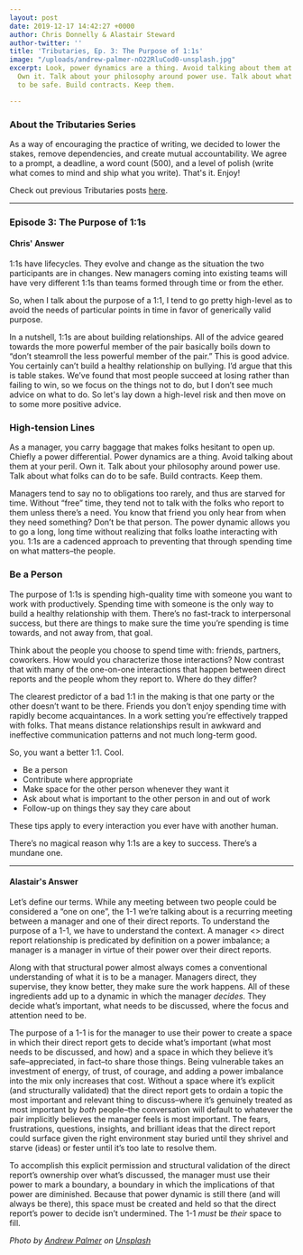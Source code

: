 ```yaml
---
layout: post
date: 2019-12-17 14:42:27 +0000
author: Chris Donnelly & Alastair Steward
author-twitter: ''
title: 'Tributaries, Ep. 3: The Purpose of 1:1s'
image: "/uploads/andrew-palmer-nO22RluCod0-unsplash.jpg"
excerpt: Look, power dynamics are a thing. Avoid talking about them at your peril.
  Own it. Talk about your philosophy around power use. Talk about what folks can do
  to be safe. Build contracts. Keep them.

---
```

### About the Tributaries Series

As a way of encouraging the practice of writing, we decided to lower the stakes, remove dependencies, and create mutual accountability. We agree to a prompt, a deadline, a word count (500), and a level of polish (write what comes to mind and ship what you write). That's it. Enjoy!

Check out previous Tributaries posts [here](https://standingwave.co/blog/).

<hr>

### Episode 3: The Purpose of 1:1s

#### Chris' Answer

1:1s have lifecycles. They evolve and change as the situation the two participants are in changes. New managers coming into existing teams will have very different 1:1s than teams formed through time or from the ether.

So, when I talk about the purpose of a 1:1, I tend to go pretty high-level as to avoid the needs of particular points in time in favor of generically valid purpose.

In a nutshell, 1:1s are about building relationships. All of the advice geared towards the more powerful member of the pair basically boils down to “don’t steamroll the less powerful member of the pair.” This is good advice. You certainly can’t build a healthy relationship on bullying. I’d argue that this is table stakes. We’ve found that most people succeed at losing rather than failing to win, so we focus on the things not to do, but I don’t see much advice on what to do. So let's lay down a high-level risk and then move on to some more positive advice.

### High-tension Lines

As a manager, you carry baggage that makes folks hesitant to open up. Chiefly a power differential. Power dynamics are a thing. Avoid talking about them at your peril. Own it. Talk about your philosophy around power use. Talk about what folks can do to be safe. Build contracts. Keep them.

Managers tend to say no to obligations too rarely, and thus are starved for time. Without “free” time, they tend not to talk with the folks who report to them unless there’s a need. You know that friend you only hear from when they need something? Don’t be that person. The power dynamic allows you to go a long, long time without realizing that folks loathe interacting with you. 1:1s are a cadenced approach to preventing that through spending time on what matters–the people.

### Be a Person

The purpose of 1:1s is spending high-quality time with someone you want to work with productively. Spending time with someone is the only way to build a healthy relationship with them. There’s no fast-track to interpersonal success, but there are things to make sure the time you’re spending is time towards, and not away from, that goal.

Think about the people you choose to spend time with: friends, partners, coworkers. How would you characterize those interactions? Now contrast that with many of the one-on-one interactions that happen between direct reports and the people whom they report to. Where do they differ?

The clearest predictor of a bad 1:1 in the making is that one party or the other doesn’t want to be there. Friends you don’t enjoy spending time with rapidly become acquaintances. In a work setting you’re effectively trapped with folks. That means distance relationships result in awkward and ineffective communication patterns and not much long-term good.

So, you want a better 1:1. Cool.

* Be a person
* Contribute where appropriate
* Make space for the other person whenever they want it
* Ask about what is important to the other person in and out of work
* Follow-up on things they say they care about

These tips apply to every interaction you ever have with another human.

There’s no magical reason why 1:1s are a key to success. There’s a mundane one. 

<hr>

#### Alastair's Answer

Let’s define our terms. While any meeting between two people could be considered a “one on one”, the 1-1 we’re talking about is a recurring meeting between a manager and one of their direct reports. To understand the purpose of a 1-1, we have to understand the context. A manager <> direct report relationship is predicated by definition on a power imbalance; a manager is a manager in virtue of their power over their direct reports.

Along with that structural power almost always comes a conventional understanding of what it is to be a manager. Managers direct, they supervise, they know better, they make sure the work happens. All of these ingredients add up to a dynamic in which the manager _decides_. They decide what’s important, what needs to be discussed, where the focus and attention need to be.

The purpose of a 1-1 is for the manager to use their power to create a space in which their direct report gets to decide what’s important (what most needs to be discussed, and how) and a space in which they believe it’s safe–appreciated, in fact–to share those things. Being vulnerable takes an investment of energy, of trust, of courage, and adding a power imbalance into the mix only increases that cost. Without a space where it’s explicit (and structurally validated) that the direct report gets to ordain a topic the most important and relevant thing to discuss–where it’s genuinely treated as most important by _both_ people–the conversation will default to whatever the pair implicitly believes the manager feels is most important. The fears, frustrations, questions, insights, and brilliant ideas that the direct report could surface given the right environment stay buried until they shrivel and starve (ideas) or fester until it’s too late to resolve them.

To accomplish this explicit permission and structural validation of the direct report’s ownership over what’s discussed, the manager must use their power to mark a boundary, a boundary in which the implications of that power are diminished. Because that power dynamic is still there (and will always be there), this space must be created and held so that the direct report’s power to decide isn’t undermined. The 1-1 _must_ be _their_ space to fill.

_Photo by_ [_Andrew Palmer_](https://unsplash.com/@ampalmer?utm_source=unsplash&utm_medium=referral&utm_content=creditCopyText) _on_ [_Unsplash_](https://unsplash.com/s/photos/pair?utm_source=unsplash&utm_medium=referral&utm_content=creditCopyText)